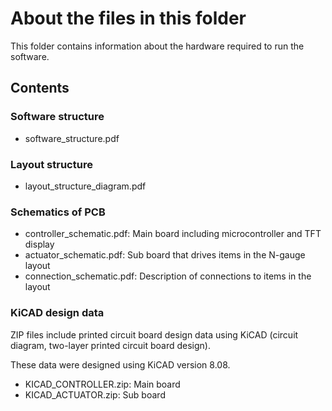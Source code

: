 # About the files in this folder

This folder contains information about the hardware required to run the software.

## Contents

### Software structure

* software_structure.pdf

### Layout structure

* layout_structure_diagram.pdf

### Schematics of PCB

* controller_schematic.pdf: Main board including microcontroller and TFT display
* actuator_schematic.pdf: Sub board that drives items in the N-gauge layout
* connection_schematic.pdf: Description of connections to items in the layout

### KiCAD design data

ZIP files include printed circuit board design data using KiCAD (circuit diagram, two-layer printed circuit board design). 

These data were designed using KiCAD version 8.08.
* KICAD_CONTROLLER.zip: Main board
* KICAD_ACTUATOR.zip: Sub board
